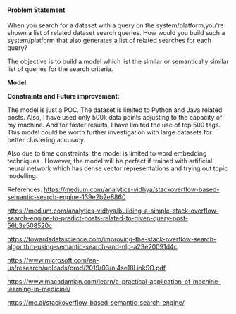 <h4> Problem Statement </h4>
<p>
When you search for a dataset with a query on the system/platform,you're shown a list of related dataset search queries. How would you build such a system/platform that also generates a list of related searches for each query? 
</p>

The objective is to build a model which list the similar or semantically similar list of queries for the search criteria. 

**Model**



**Constraints and Future improvement:**

The model is just a POC. The dataset is limited to Python and Java related posts. Also, I have used only 500k data points adjusting to the capacity of my machine. And for faster results, I have limited the use of top 500 tags. This model could be worth further investigation with large datasets for better clustering accuracy.

Also due to time constraints, the model is limited to word embedding techniques . However, the model will be perfect if trained with artificial neural network which has dense vector representations and trying out topic modelling.

 References:
 https://medium.com/analytics-vidhya/stackoverflow-based-semantic-search-engine-139e2b2e8860 
 
 https://medium.com/analytics-vidhya/building-a-simple-stack-overflow-search-engine-to-predict-posts-related-to-given-query-post-56b3e508520c
 
 https://towardsdatascience.com/improving-the-stack-overflow-search-algorithm-using-semantic-search-and-nlp-a23e20091d4c
 
 https://www.microsoft.com/en-us/research/uploads/prod/2019/03/nl4se18LinkSO.pdf
 
 https://www.macadamian.com/learn/a-practical-application-of-machine-learning-in-medicine/
 
 https://mc.ai/stackoverflow-based-semantic-search-engine/
